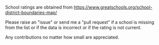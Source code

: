 School ratings are obtained from https://www.greatschools.org/school-district-boundaries-map/

Please raise an "issue" or send me a "pull request" if a school is missing from the list or if the data is incorrect or if the rating is not current.

Any contributions no matter how small are appreciated.
